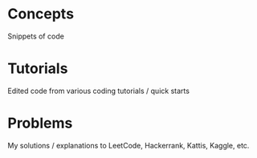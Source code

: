 # Concepts
Snippets of code

# Tutorials
Edited code from various coding tutorials / quick starts

# Problems
My solutions / explanations to LeetCode, Hackerrank, Kattis, Kaggle, etc.
